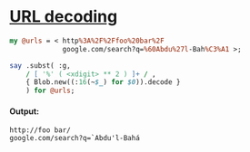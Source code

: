 [1]: https://rosettacode.org/wiki/URL_decoding

# [URL decoding][1]



```perl
my @urls = < http%3A%2F%2Ffoo%20bar%2F
             google.com/search?q=%60Abdu%27l-Bah%C3%A1 >;

say .subst( :g,
    / [ '%' ( <xdigit> ** 2 ) ]+ / ,
    { Blob.new((:16(~$_) for $0)).decode }
    ) for @urls;
```

#### Output:
```
http://foo bar/
google.com/search?q=`Abdu'l-Bahá
```
